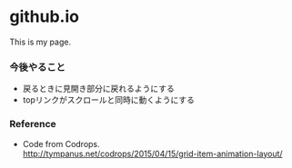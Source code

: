 # github.io

This is my page.


### 今後やること
- 戻るときに見開き部分に戻れるようにする
- topリンクがスクロールと同時に動くようにする


### Reference
- Code from Codrops.  
<http://tympanus.net/codrops/2015/04/15/grid-item-animation-layout/>


